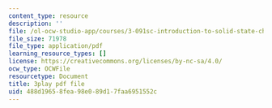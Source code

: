 ```yaml
---
content_type: resource
description: ''
file: /ol-ocw-studio-app/courses/3-091sc-introduction-to-solid-state-chemistry-fall-2010/488d19658fea98e089d17faa6951552c_KlI1duF4K9o.pdf
file_size: 71978
file_type: application/pdf
learning_resource_types: []
license: https://creativecommons.org/licenses/by-nc-sa/4.0/
ocw_type: OCWFile
resourcetype: Document
title: 3play pdf file
uid: 488d1965-8fea-98e0-89d1-7faa6951552c
---
```

